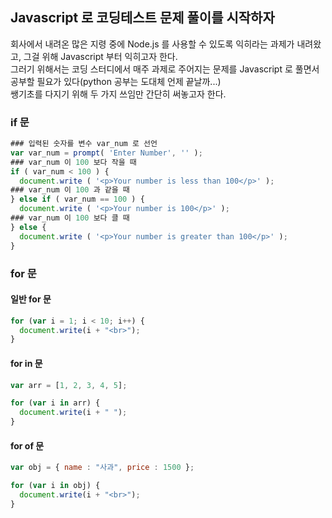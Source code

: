 ## Javascript 로 코딩테스트 문제 풀이를 시작하자
회사에서 내려온 많은 지령 중에 Node.js 를 사용할 수 있도록 익히라는 과제가 내려왔고, 그걸 위해 Javascript 부터 익히고자 한다.  
그러기 위해서는 코딩 스터디에서 매주 과제로 주어지는 문제를 Javascript 로 풀면서 공부할 필요가 있다(python 공부는 도대체 언제 끝날까...)  
쌩기초를 다지기 위해 두 가지 쓰임만 간단히 써놓고자 한다.
### if 문
```javascript
### 입력된 숫자를 변수 var_num 로 선언
var var_num = prompt( 'Enter Number', '' );
### var_num 이 100 보다 작을 때
if ( var_num < 100 ) {
  document.write ( '<p>Your number is less than 100</p>' );
### var_num 이 100 과 같을 때
} else if ( var_num == 100 ) {
  document.write ( '<p>Your number is 100</p>' );
### var_num 이 100 보다 클 때
} else {
  document.write ( '<p>Your number is greater than 100</p>' );
}
```
### for 문
#### 일반 for 문
```javascript
for (var i = 1; i < 10; i++) {
  document.write(i + "<br>");
}
```
#### for in 문
```javascript
var arr = [1, 2, 3, 4, 5];

for (var i in arr) {
  document.write(i + " ");
}
```
#### for of 문
```javascript
var obj = { name : "사과", price : 1500 };

for (var i in obj) {
  document.write(i + "<br>");
}
```
